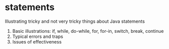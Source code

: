 # statements
Illustrating tricky and not very tricky things about Java statements

1. Basic illustrations: if, while, do-while, for, for-in, switch, break, continue
2. Typical errors and traps
3. Issues of effectiveness
